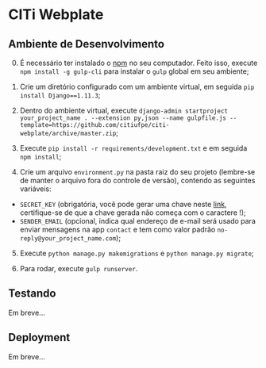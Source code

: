 # CITi Webplate

## Ambiente de Desenvolvimento

0. É necessário ter instalado o [npm](https://www.npmjs.com/get-npm) no seu computador. Feito isso, execute `npm install -g gulp-cli` para instalar o `gulp` global em seu ambiente;

1. Crie um diretório configurado com um ambiente virtual, em seguida `pip install Django==1.11.3`;

2. Dentro do ambiente virtual, execute `django-admin startproject your_project_name . --extension py,json --name gulpfile.js --template=https://github.com/citiufpe/citi-webplate/archive/master.zip`;

3. Execute `pip install -r requirements/development.txt` e em seguida `npm install`;

4. Crie um arquivo `environment.py` na pasta raiz do seu projeto (lembre-se de manter o arquivo fora do controle de versão), contendo as seguintes variáveis:
  * `SECRET_KEY` (obrigatória, você pode gerar uma chave neste [link](http://www.miniwebtool.com/django-secret-key-generator/), certifique-se de que a chave gerada não começa com o caractere !);
  * `SENDER_EMAIL` (opcional, indica qual endereço de e-mail será usado para enviar mensagens na app `contact` e tem como valor padrão `no-reply@your_project_name.com`);

5. Execute `python manage.py makemigrations` e `python manage.py migrate`;

6. Para rodar, execute `gulp runserver`.

## Testando

Em breve...

## Deployment

Em breve...
